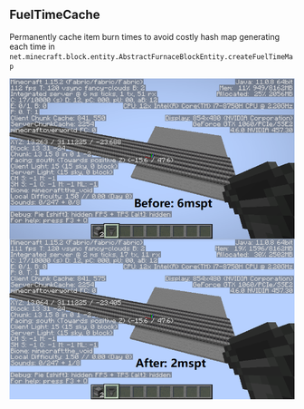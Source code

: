 ## FuelTimeCache

Permanently cache item burn times to avoid costly hash map generating each time in `net.minecraft.block.entity.AbstractFurnaceBlockEntity.createFuelTimeMap`

![compare](https://raw.githubusercontent.com/Fallen-Breath/FuelTimeCache/master/compare.png)
